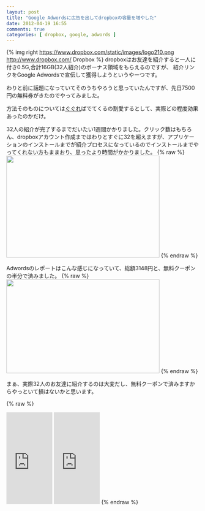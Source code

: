 ```yaml
---
layout: post
title: "Google Adwordsに広告を出してdropboxの容量を増やした"
date: 2012-04-19 16:55
comments: true
categories: [ dropbox, google, adwords ]
---
```

{% img right https://www.dropbox.com/static/images/logo210.png http://www.dropbox.com/ Dropbox %}
dropboxはお友達を紹介すると一人に付き0.5G,合計16GB(32人紹介)のボーナス領域をもらえるのですが、
紹介リンクをGoogle Adwordsで宣伝して獲得しようというやーつです。 

わりと前に話題になっていてそのうちやろうと思っていたんですが、先日7500円の無料券がきたのでやってみました。

<!-- more -->

方法そのものについては[ぐぐれ](https://www.google.co.jp/search?q=dropbox+adwords)ばでてくるの割愛するとして、実際どの程度効果あったのかだけ。  

32人の紹介が完了するまでだいたい1週間かかりました。クリック数はもちろん、dropboxアカウント作成まではわりとすぐに32を超えますが、アプリケーションのインストールまでが紹介プロセスになっているのでインストールまでやってくれない方もままおり、思ったより時間がかかりました。
{% raw %}
<a href="https://lh5.googleusercontent.com/-6jgIav3KkjI/T4_HBC8pBbI/AAAAAAAAHfw/bYKznoqUzQg/s800/dropbox-invite-status.png"><img src="https://lh5.googleusercontent.com/-6jgIav3KkjI/T4_HBC8pBbI/AAAAAAAAHfw/bYKznoqUzQg/s400/dropbox-invite-status.png" height="266" width="400" /></a>
{% endraw %}

Adwordsのレポートはこんな感じになっていて、総額3148円と、無料クーポンの半分で済みました。 
{% raw %}
<a href="https://lh5.googleusercontent.com/-nIOsHmq_Yi8/T4_HDB4Fo4I/AAAAAAAAHf4/q2SDsbeq0Qk/s800/adwords-report.png"><img src="https://lh5.googleusercontent.com/-nIOsHmq_Yi8/T4_HDB4Fo4I/AAAAAAAAHf4/q2SDsbeq0Qk/s400/adwords-report.png" height="245" width="400" /></a>
{% endraw %}

まぁ、実際32人のお友達に紹介するのは大変だし、無料クーポンで済みますからやっといて損はないかと思います。

{% raw %}
<iframe src="http://rcm-jp.amazon.co.jp/e/cm?lt1=_blank&bc1=000000&IS2=1&bg1=FFFFFF&fc1=000000&lc1=0000FF&t=takuojp02-22&o=9&p=8&l=as4&m=amazon&f=ifr&ref=ss_til&asins=4774150428" style="width:120px;height:240px;" scrolling="no" marginwidth="0" marginheight="0" frameborder="0"></iframe>
<iframe src="http://rcm-jp.amazon.co.jp/e/cm?lt1=_blank&bc1=000000&IS2=1&bg1=FFFFFF&fc1=000000&lc1=0000FF&t=takuojp02-22&o=9&p=8&l=as4&m=amazon&f=ifr&ref=ss_til&asins=4881667971" style="width:120px;height:240px;" scrolling="no" marginwidth="0" marginheight="0" frameborder="0"></iframe>
{% endraw %}

